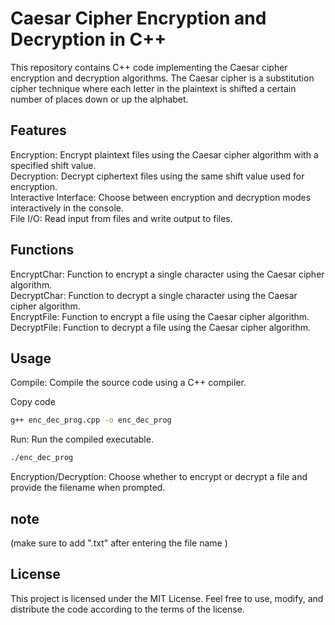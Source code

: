 # Caesar Cipher Encryption and Decryption in C++

This repository contains C++ code implementing the Caesar cipher encryption and decryption algorithms. The Caesar cipher is a substitution cipher technique where each letter in the plaintext is shifted a certain number of places down or up the alphabet.  

## Features
Encryption: Encrypt plaintext files using the Caesar cipher algorithm with a specified shift value.  
Decryption: Decrypt ciphertext files using the same shift value used for encryption.  
Interactive Interface: Choose between encryption and decryption modes interactively in the console.  
File I/O: Read input from files and write output to files.

## Functions
EncryptChar: Function to encrypt a single character using the Caesar cipher algorithm.  
DecryptChar: Function to decrypt a single character using the Caesar cipher algorithm.  
EncryptFile: Function to encrypt a file using the Caesar cipher algorithm.  
DecryptFile: Function to decrypt a file using the Caesar cipher algorithm.

## Usage

Compile: Compile the source code using a C++ compiler.

Copy code
```bash
g++ enc_dec_prog.cpp -o enc_dec_prog
```
Run: Run the compiled executable.

```bash
./enc_dec_prog
```


Encryption/Decryption: Choose whether to encrypt or decrypt a file and provide the filename when prompted.  

## note
(make sure to add ".txt" after entering the file name )  
## License
This project is licensed under the MIT License. Feel free to use, modify, and distribute the code according to the terms of the license.


